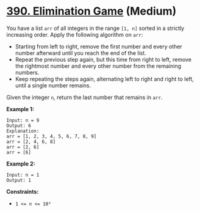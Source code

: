 # [390. Elimination Game][link] (Medium)

[link]: https://leetcode.com/problems/elimination-game/

You have a list `arr` of all integers in the range `[1, n]` sorted in a strictly increasing order.
Apply the following algorithm on `arr`:

- Starting from left to right, remove the first number and every other number afterward until you
reach the end of the list.
- Repeat the previous step again, but this time from right to left, remove the rightmost number and
every other number from the remaining numbers.
- Keep repeating the steps again, alternating left to right and right to left, until a single number
remains.

Given the integer `n`, return the last number that remains in `arr`.

**Example 1:**

```
Input: n = 9
Output: 6
Explanation:
arr = [1, 2, 3, 4, 5, 6, 7, 8, 9]
arr = [2, 4, 6, 8]
arr = [2, 6]
arr = [6]
```

**Example 2:**

```
Input: n = 1
Output: 1
```

**Constraints:**

- `1 <= n <= 10⁹`
